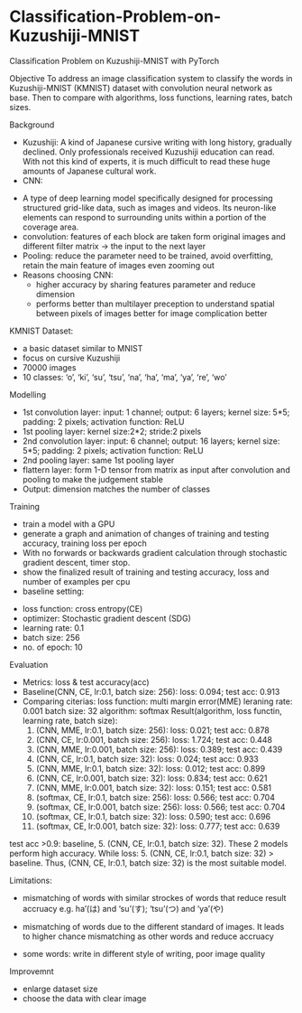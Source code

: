 # Classification-Problem-on-Kuzushiji-MNIST
Classification Problem on Kuzushiji-MNIST with PyTorch

Objective
To address an image classification system to classify the words in Kuzushiji-MNIST (KMNIST) dataset with convolution neural network as base. Then to compare with algorithms, loss functions, learning rates, batch sizes.

Background
- Kuzushiji: A kind of Japanese cursive writing with long history, gradually declined. Only professionals received Kuzushiji education can read. With not this kind of experts, it is much difficult to read these huge amounts of Japanese cultural work.
- CNN: 
 * A type of deep learning model specifically designed for processing structured grid-like data, such as images and videos. Its neuron-like elements can respond to surrounding units within a portion of the coverage area.
 * convolution: features of each block are taken form original images and different filter matrix -> the input to the next layer
 * Pooling: reduce the parameter need to be trained, avoid overfitting, retain the main feature of images even zooming out
 * Reasons choosing CNN: 
   - higher accuracy by sharing features parameter and reduce dimension
   - performs better than multilayer preception to understand spatial between pixels of images better for image complication better

KMNIST Dataset: 
- a basic dataset similar to MNIST
- focus on cursive Kuzushiji
- 70000 images 
- 10 classes: ‘o’, ‘ki’, ‘su’, ‘tsu’, ‘na’, ‘ha’, ‘ma’, ‘ya’, ‘re’, ‘wo’

Modelling
- 1st convolution layer:
 input: 1 channel; output: 6 layers; kernel size: 5*5; padding: 2 pixels; activation function: ReLU
- 1st pooling layer: 
 kernel size:2*2;  stride:2 pixels
- 2nd convolution layer: 
input: 6 channel; output: 16 layers; kernel size: 5*5; padding: 2 pixels; activation function: ReLU
- 2nd pooling layer: same 1st pooling layer
- flattern layer: form 1-D tensor from matrix as input after convolution and pooling to make the judgement stable
- Output: dimension matches the number of classes

Training
- train a model with a GPU
- generate a graph and animation of changes of training and testing accuracy, training loss per epoch
- With no forwards or backwards gradient calculation through stochastic gradient descent, timer stop.
- show the finalized result of training and testing accuracy, loss and number of examples per cpu
- baseline setting:
 * loss function: cross entropy(CE)
 *  optimizer:  Stochastic gradient descent (SDG)
 *   learning rate: 0.1
 * batch size: 256
 * no. of epoch: 10

Evaluation 
- Metrics: loss & test accuracy(acc)
- Baseline(CNN, CE, lr:0.1, batch size: 256): loss: 0.094; test acc: 0.913
- Comparing citerias:
  loss function: multi margin error(MME)
  leraning rate: 0.001
  batch size: 32
  algorithm: softmax
  Result(algorithm, loss functin, learning rate, batch size):
  1. (CNN, MME, lr:0.1, batch size: 256): loss: 0.021; test acc: 0.878
  2. (CNN, CE, lr:0.001, batch size: 256): loss: 1.724; test acc: 0.448
  3. (CNN, MME, lr:0.001, batch size: 256): loss: 0.389; test acc: 0.439
  4. (CNN, CE, lr:0.1, batch size: 32): loss: 0.024; test acc: 0.933
  5. (CNN, MME, lr:0.1, batch size: 32): loss: 0.012; test acc: 0.899
  6. (CNN, CE, lr:0.001, batch size: 32): loss: 0.834; test acc: 0.621
  7. (CNN, MME, lr:0.001, batch size: 32): loss: 0.151; test acc: 0.581
  8. (softmax, CE, lr:0.1, batch size: 256): loss: 0.566; test acc: 0.704
  9. (softmax, CE, lr:0.001, batch size: 256): loss: 0.566; test acc: 0.704
  10. (softmax, CE, lr:0.1, batch size: 32): loss: 0.590; test acc: 0.696
  11. (softmax, CE, lr:0.001, batch size: 32): loss: 0.777; test acc: 0.639
    
test acc >0.9: baseline, 5. (CNN, CE, lr:0.1, batch size: 32). These 2 models perform high accuracy. 
While loss: 5. (CNN, CE, lr:0.1, batch size: 32) > baseline. 
Thus, (CNN, CE, lr:0.1, batch size: 32) is the most suitable model.

Limitations:
* mismatching of words with similar strockes of words that reduce result accruacy
e.g. ha’(は) and ‘su’(す); ‘tsu’(つ) and ‘ya’(や)
- mismatching of words due to the different standard of images. It leads to higher chance mismatching as other words and reduce accruacy
* some words: write in different style of writing, poor image quality

Improvemnt
- enlarge dataset size
- choose the data with clear image




